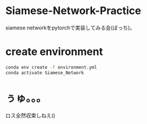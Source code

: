 # Siamese-Network-Practice
siamese networkをpytorchで実装してみる会(ぼっち)。
# create environment
```bash
conda env create -f environment.yml
conda activate Siamese_Network
```
# ぅゅ。。。
ロス全然収束しねえ()

